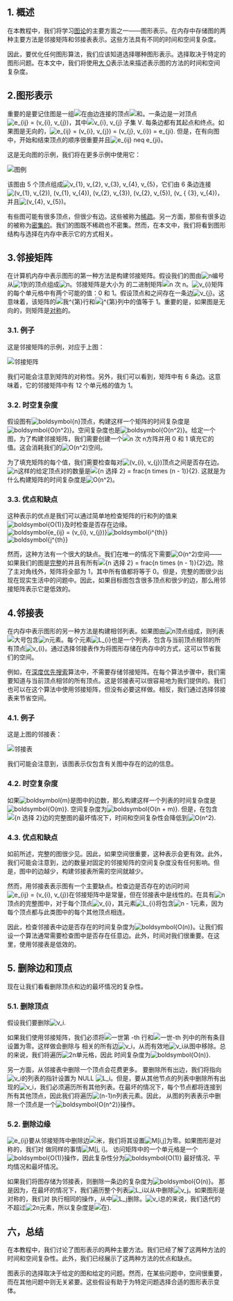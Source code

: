 ## 1. 概述

在本教程中，我们将学习[图论](https://www.baeldung.com/cs/graph-theory-intro)的主要方面之一——图形表示。在内存中存储图的两种主要方法是邻接矩阵和邻接表表示。这些方法具有不同的时间和空间复杂度。

因此，要优化任何图形算法，我们应该知道选择哪种图形表示。选择取决于特定的图形问题。在本文中，我们将使用[大 O](https://www.baeldung.com/cs/big-o-notation)表示法来描述表示图的方法的时间和空间复杂度。

## 2.图形表示

重要的是要记住图是一组![在](https://www.baeldung.com/wp-content/ql-cache/quicklatex.com-54e215a7a583b4f357a5a627420bcf2f_l3.svg)由边连接的顶点![和](https://www.baeldung.com/wp-content/ql-cache/quicklatex.com-638a7387bd72763290cc777a9b509c38_l3.svg)。一条边是一对顶点![e_{ij} = (v_{i}, v_{j})](https://www.baeldung.com/wp-content/ql-cache/quicklatex.com-e5ccde6b4daa79a5a50291970db53870_l3.svg)，其中![v_{i}, v_{j} 子集 V](https://www.baeldung.com/wp-content/ql-cache/quicklatex.com-3682f07fb757458284a1604db7a928b3_l3.svg). 每条边都有其起点和终点。如果图是无向的，![e_{ij} = (v_{i}, v_{j}) = (v_{j}, v_{i}) = e_{ji}](https://www.baeldung.com/wp-content/ql-cache/quicklatex.com-0f95c5e4f42175a2283beff176011d15_l3.svg). 但是，在有向图中，开始和结束顶点的顺序很重要并且![e_{ij} neq e_{ji}](https://www.baeldung.com/wp-content/ql-cache/quicklatex.com-f383054d77b23089083f24f9a165b7b3_l3.svg)。

这是无向图的示例，我们将在更多示例中使用它：

![图例](https://www.baeldung.com/wp-content/uploads/sites/4/2020/09/Graph-ex.jpg)

该图由 5 个顶点组成![v_{1}, v_{2}, v_{3}, v_{4}, v_{5}](https://www.baeldung.com/wp-content/ql-cache/quicklatex.com-16367b93c1dc7c7201be87515443ffef_l3.svg)，它们由 6 条边连接![(v_{1}, v_{2}), (v_{1}, v_{4}), (v_{2}, v_{3}), (v_{2}, v_{5}), (v_ { {3}, v_{4})](https://www.baeldung.com/wp-content/ql-cache/quicklatex.com-3e4ebc6e94b9cbe6e2c68b6c633b8ba8_l3.svg)，并且![(v_{4}, v_{5})](https://www.baeldung.com/wp-content/ql-cache/quicklatex.com-030e05ccb81f1384682431c0724d7b08_l3.svg)。

有些图可能有很多顶点，但很少有边。这些被称为[稀疏](https://www.baeldung.com/cs/graphs-sparse-vs-dense)。另一方面，那些有很多边的被称为[密集的](https://www.baeldung.com/cs/graphs-sparse-vs-dense)。我们的图既不稀疏也不密集。然而，在本文中，我们将看到图形结构与选择在内存中表示它的方式相关。

## 3.邻接矩阵

在计算机内存中表示图形的第一种方法是构建邻接矩阵。假设我们的图由![n](https://www.baeldung.com/wp-content/ql-cache/quicklatex.com-ec4217f4fa5fcd92a9edceba0e708cf7_l3.svg)编号从![1](https://www.baeldung.com/wp-content/ql-cache/quicklatex.com-69a7c7fb1023d315f416440bca10d849_l3.svg)到的顶点组成![n](https://www.baeldung.com/wp-content/ql-cache/quicklatex.com-ec4217f4fa5fcd92a9edceba0e708cf7_l3.svg)。邻接矩阵是大小为 的二进制矩阵![n 次 n](https://www.baeldung.com/wp-content/ql-cache/quicklatex.com-a5d889b24d5ac3c39fb55431181147e2_l3.svg)。![v_{i}](https://www.baeldung.com/wp-content/ql-cache/quicklatex.com-307f0f0bbf2f8c20c4abc0f5f277582a_l3.svg)矩阵的每个单元格中有两个可能的值：0 和 1。假设顶点和之间存在一条边![v_{j}](https://www.baeldung.com/wp-content/ql-cache/quicklatex.com-396fffb53642de82e9edcd41f7b91afb_l3.svg)。这意味着，该矩阵的![我^{第}](https://www.baeldung.com/wp-content/ql-cache/quicklatex.com-4b2e845eb8937e2e00440f1b91e6c2b0_l3.svg)行和![j^{第}](https://www.baeldung.com/wp-content/ql-cache/quicklatex.com-a64462396b1bd66fb7c717850c049ee2_l3.svg)列中的值等于 1。重要的是，如果图是无向的，则矩阵是[对称](https://en.wikipedia.org/wiki/Symmetric_matrix)的。

### 3.1. 例子

这是邻接矩阵的示例，对应于上图：

![邻接矩阵](https://www.baeldung.com/wp-content/uploads/sites/4/2020/09/Adjacency-Matrix.jpg)

我们可能会注意到矩阵的对称性。另外，我们可以看到，矩阵中有 6 条边。这意味着，它的邻接矩阵中有 12 个单元格的值为 1。

### 3.2. 时空复杂度

假设图有![boldsymbol{n}](https://www.baeldung.com/wp-content/ql-cache/quicklatex.com-33807c51cda3a8b6397f854effb8c2d3_l3.svg)顶点，构建这样一个矩阵的时间复杂度是![boldsymbol{O(n^2)}](https://www.baeldung.com/wp-content/ql-cache/quicklatex.com-80747e954a21a5d93b93213b6eff1090_l3.svg)。空间复杂度也是![boldsymbol{O(n^2)}](https://www.baeldung.com/wp-content/ql-cache/quicklatex.com-80747e954a21a5d93b93213b6eff1090_l3.svg)。给定一个图，为了构建邻接矩阵，我们需要创建一个![n 次 n](https://www.baeldung.com/wp-content/ql-cache/quicklatex.com-a5d889b24d5ac3c39fb55431181147e2_l3.svg)方阵并用 0 和 1 填充它的值。这会消耗我们的![O(n^2)](https://www.baeldung.com/wp-content/ql-cache/quicklatex.com-894959b13d80157796705e7eafb4d243_l3.svg)空间。

为了填充矩阵的每个值，我们需要检查每对![(v_{i}, v_{j})](https://www.baeldung.com/wp-content/ql-cache/quicklatex.com-5b0db7d569f29666c11479a89b05a180_l3.svg)顶点之间是否存在边。![n](https://www.baeldung.com/wp-content/ql-cache/quicklatex.com-ec4217f4fa5fcd92a9edceba0e708cf7_l3.svg)这样的给定顶点对的数量是![{n 选择 2} = frac{n times (n - 1)}{2}](https://www.baeldung.com/wp-content/ql-cache/quicklatex.com-45af1a4657d246504b02e5a712863313_l3.svg). 这就是为什么构建矩阵的时间复杂度是![O(n^2)](https://www.baeldung.com/wp-content/ql-cache/quicklatex.com-894959b13d80157796705e7eafb4d243_l3.svg)。

### 3.3. 优点和缺点

这种表示的优点是我们可以通过简单地检查矩阵的行和列的值来![boldsymbol{O(1)}](https://www.baeldung.com/wp-content/ql-cache/quicklatex.com-a3165bdeccd2c534782bea8387da8d77_l3.svg)及时检查是否存在边缘。![boldsymbol{e_{ij} = (v_{i}, v_{j})}](https://www.baeldung.com/wp-content/ql-cache/quicklatex.com-51d57011a443a5028532818fa086e49e_l3.svg)![boldsymbol{i^{th}}](https://www.baeldung.com/wp-content/ql-cache/quicklatex.com-f63706a18bd25c428474d12fab500208_l3.svg)![boldsymbol{j^{th}}](https://www.baeldung.com/wp-content/ql-cache/quicklatex.com-438a890f94d30796884e59f4db67f39f_l3.svg)

然而，这种方法有一个很大的缺点。我们在唯一的情况下需要![O(n^2)](https://www.baeldung.com/wp-content/ql-cache/quicklatex.com-894959b13d80157796705e7eafb4d243_l3.svg)空间——如果我们的图是[完整](https://www.baeldung.com/cs/graph-theory-intro#6-the-complete-graph)的并且有所有![{n 选择 2} = frac{n times (n - 1)}{2}](https://www.baeldung.com/wp-content/ql-cache/quicklatex.com-45af1a4657d246504b02e5a712863313_l3.svg)边。除了主对角线外，矩阵将全部为 1，其中所有值都将等于 0。但是，完整的图很少出现在现实生活中的问题中。因此，如果目标图包含很多顶点和很少的边，那么用邻接矩阵表示它是低效的。

## 4.邻接表

在内存中表示图形的另一种方法是构建相邻列表。如果图由![n](https://www.baeldung.com/wp-content/ql-cache/quicklatex.com-ec4217f4fa5fcd92a9edceba0e708cf7_l3.svg)顶点组成，则列表![大号](https://www.baeldung.com/wp-content/ql-cache/quicklatex.com-48d71fca322532f0abc2c4ad2cf98154_l3.svg)包含![n](https://www.baeldung.com/wp-content/ql-cache/quicklatex.com-ec4217f4fa5fcd92a9edceba0e708cf7_l3.svg)元素。每个元素![L_{i}](https://www.baeldung.com/wp-content/ql-cache/quicklatex.com-fe3454a02de091728fb6d03619277f0b_l3.svg)也是一个列表，包含与当前顶点相邻的所有顶点![v_{i}](https://www.baeldung.com/wp-content/ql-cache/quicklatex.com-307f0f0bbf2f8c20c4abc0f5f277582a_l3.svg)。通过选择邻接表作为将图形存储在内存中的方式，这可以节省我们的空间。

例如，在[深度优先搜索](https://www.baeldung.com/java-depth-first-search)算法中，不需要存储邻接矩阵。在每个算法步骤中，我们需要知道与当前顶点相邻的所有顶点。这是邻接表可以很容易地为我们提供的。我们也可以在这个算法中使用邻接矩阵，但没有必要这样做。相反，我们通过选择邻接表来节省空间。

### 4.1. 例子

这是上图的邻接表：

![邻接表](https://www.baeldung.com/wp-content/uploads/sites/4/2020/09/Adjacency-List.jpg)

我们可能会注意到，该图表示仅包含有关图中存在的边的信息。

### 4.2. 时空复杂度

如果![boldsymbol{m}](https://www.baeldung.com/wp-content/ql-cache/quicklatex.com-b1f2a6ce827480d5b29d247e3109ad27_l3.svg)是图中的边数，那么构建这样一个列表的时间复杂度是![boldsymbol{O(m)}](https://www.baeldung.com/wp-content/ql-cache/quicklatex.com-6e830ebc21015547af9d41fb7fd4163a_l3.svg). 空间复杂度为![boldsymbol{O(n + m)}](https://www.baeldung.com/wp-content/ql-cache/quicklatex.com-e0c70afb7a1aa550d5919ef07e7067ea_l3.svg). 但是，在包含![{n 选择 2}](https://www.baeldung.com/wp-content/ql-cache/quicklatex.com-bd932f67a210abfdc184bd6100ad1441_l3.svg)边的完整图的最坏情况下，时间和空间复杂性会降低到![O(n^2)](https://www.baeldung.com/wp-content/ql-cache/quicklatex.com-894959b13d80157796705e7eafb4d243_l3.svg).

### 4.3. 优点和缺点

如前所述，完整的图很少见。因此，如果空间很重要，这种表示会更有效。此外，我们可能会注意到，边的数量对固定的邻接矩阵的空间复杂度没有任何影响。但是，图中的边越少，构建邻接表所需的空间就越少。

然而，用邻接表表示图有一个主要缺点。检查边是否存在的访问时间![e_{ij} = (v_{i}, v_{j})](https://www.baeldung.com/wp-content/ql-cache/quicklatex.com-e5ccde6b4daa79a5a50291970db53870_l3.svg)在邻接矩阵中是常量，但在邻接表中是线性的。在具有![n](https://www.baeldung.com/wp-content/ql-cache/quicklatex.com-ec4217f4fa5fcd92a9edceba0e708cf7_l3.svg)顶点的完整图中，对于每个顶点![v_{i}](https://www.baeldung.com/wp-content/ql-cache/quicklatex.com-307f0f0bbf2f8c20c4abc0f5f277582a_l3.svg)，其元素![L_{i}](https://www.baeldung.com/wp-content/ql-cache/quicklatex.com-fe3454a02de091728fb6d03619277f0b_l3.svg)将包含![n - 1](https://www.baeldung.com/wp-content/ql-cache/quicklatex.com-f0332d56431d9c72e434aa42bb115b4b_l3.svg)元素，因为每个顶点都与此类图中的每个其他顶点相连。

因此，检查邻接表中边是否存在的时间复杂度为![boldsymbol{O(n)}](https://www.baeldung.com/wp-content/ql-cache/quicklatex.com-a284b3d3da9fd25bc7f2dc85bff3fe66_l3.svg)。让我们假设一个算法通常需要检查图中是否存在任意边。此外，时间对我们很重要。在这里，使用邻接表是低效的。

## 5. 删除边和顶点

现在让我们看看删除顶点和边的最坏情况的复杂性。

### 5.1. 删除顶点

假设我们要删除![v_i](https://www.baeldung.com/wp-content/ql-cache/quicklatex.com-c9928f5e418ac3466349509fd03bdead_l3.svg).

如果我们使用邻接矩阵，我们必须将![一世](https://www.baeldung.com/wp-content/ql-cache/quicklatex.com-31318c5dcb226c69e0818e5f7d2422b5_l3.svg)第 -th 行和![一世](https://www.baeldung.com/wp-content/ql-cache/quicklatex.com-31318c5dcb226c69e0818e5f7d2422b5_l3.svg)-th 列中的所有条目设置为零。这样做会删除与 相关的所有边![v_i](https://www.baeldung.com/wp-content/ql-cache/quicklatex.com-c9928f5e418ac3466349509fd03bdead_l3.svg)，从而有效地![v_i](https://www.baeldung.com/wp-content/ql-cache/quicklatex.com-c9928f5e418ac3466349509fd03bdead_l3.svg)从图中移除。总的来说，我们将遍历![2n](https://www.baeldung.com/wp-content/ql-cache/quicklatex.com-d26f08770166e31916459a8d16a02d05_l3.svg)单元格，因此 时间复杂度为![boldsymbol{O(n)}](https://www.baeldung.com/wp-content/ql-cache/quicklatex.com-a284b3d3da9fd25bc7f2dc85bff3fe66_l3.svg).

另一方面，从邻接表中删除一个顶点会花费更多。 要删除所有出边，我们将指向![v_i](https://www.baeldung.com/wp-content/ql-cache/quicklatex.com-c9928f5e418ac3466349509fd03bdead_l3.svg)的列表的指针设置为 NULL ![L_i](https://www.baeldung.com/wp-content/ql-cache/quicklatex.com-3ddf8321e441f6db438054458e29d97e_l3.svg)。但是，要从其他节点的列表中删除所有出现的![v_i](https://www.baeldung.com/wp-content/ql-cache/quicklatex.com-c9928f5e418ac3466349509fd03bdead_l3.svg)，我们必须遍历所有其他列表。在最坏的情况下，每个节点都将连接到所有其他顶点，因此我们将遍历![(n-1)n](https://www.baeldung.com/wp-content/ql-cache/quicklatex.com-a25e366cc722e7961518299c6bcc83e6_l3.svg)列表元素。因此， 从图的列表表示中删除一个顶点是一个![boldsymbol{O(n^2)}](https://www.baeldung.com/wp-content/ql-cache/quicklatex.com-80747e954a21a5d93b93213b6eff1090_l3.svg)操作。

### 5.2. 删除边缘

![e_{ij}](https://www.baeldung.com/wp-content/ql-cache/quicklatex.com-33d5642809282a2640bdb4a6f70808fd_l3.svg)要从邻接矩阵中删除边![米](https://www.baeldung.com/wp-content/ql-cache/quicklatex.com-27d6692c77760dc1111628e74a6d272f_l3.svg)，我们将其设置![M[i,j]](https://www.baeldung.com/wp-content/ql-cache/quicklatex.com-5bc505cefd9ed268c701ba4e8cf8b736_l3.svg)为零。如果图形是对称的，我们对 做同样的事情![M[j, i]](https://www.baeldung.com/wp-content/ql-cache/quicklatex.com-182c716f618abf8a316433b1a907570b_l3.svg)。 访问矩阵中的一个单元格是一个![boldsymbol{O(1)}](https://www.baeldung.com/wp-content/ql-cache/quicklatex.com-a3165bdeccd2c534782bea8387da8d77_l3.svg)操作，因此复杂性分为![boldsymbol{O(1)}](https://www.baeldung.com/wp-content/ql-cache/quicklatex.com-a3165bdeccd2c534782bea8387da8d77_l3.svg) 最好情况、平均情况和最坏情况。

如果我们将图存储为邻接表，则删除一条边的复杂度为![boldsymbol{O(n)}](https://www.baeldung.com/wp-content/ql-cache/quicklatex.com-a284b3d3da9fd25bc7f2dc85bff3fe66_l3.svg)。 那是因为，在最坏的情况下，我们遍历整个列表![L_i](https://www.baeldung.com/wp-content/ql-cache/quicklatex.com-3ddf8321e441f6db438054458e29d97e_l3.svg)以从中删除![v_j](https://www.baeldung.com/wp-content/ql-cache/quicklatex.com-f5659c3d05dae4c0bd00634a33d59477_l3.svg)。如果图形是对称的，我们对 执行相同的操作，从中![L_j](https://www.baeldung.com/wp-content/ql-cache/quicklatex.com-f7e8193004a9674c0c3fe2ce757488c4_l3.svg)删除。![v_i](https://www.baeldung.com/wp-content/ql-cache/quicklatex.com-c9928f5e418ac3466349509fd03bdead_l3.svg)总的来说，我们迭代的不超过![2n](https://www.baeldung.com/wp-content/ql-cache/quicklatex.com-d26f08770166e31916459a8d16a02d05_l3.svg)元素，所以复杂度是![在)](https://www.baeldung.com/wp-content/ql-cache/quicklatex.com-f8d599809b2f7987726c648086c1981d_l3.svg).

## 六，总结

在本教程中，我们讨论了图形表示的两种主要方法。我们已经了解了这两种方法的时间和空间复杂性。此外，我们已经展示了这两种方法的优点和缺点。

图表示的选择取决于给定的图和给定的问题。然而，在某些问题中，空间很重要，而在其他问题中则无关紧要。这些假设有助于为特定问题选择合适的图形表示变体。